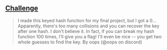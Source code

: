 
## [Challenge](https://ctftime.org/event/1582)

> I made this keyed hash function for my final project, but I got a 0... Apparently, there's too many collisions and you can recover the key after one hash. I don't believe it. In fact, if you can break my hash function 100 times, I'll give you a flag! I'll even be nice -- you get two whole guesses to find the key. By oops (@oops on discord)
